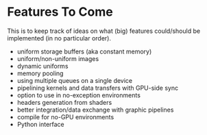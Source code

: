 # Features To Come
This is to keep track of ideas on what (big) features could/should be implemented (in no particular order).

- uniform storage buffers (aka constant memory)
- uniform/non-uniform images
- dynamic uniforms
- memory pooling
- using multiple queues on a single device
- pipelining kernels and data transfers with GPU-side sync
- option to use in no-exception environments
- headers generation from shaders
- better integration/data exchange with graphic pipelines
- compile for no-GPU environments
- Python interface
